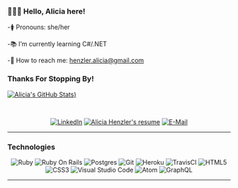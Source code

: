### 🙋🏻‍♀️ Hello, Alicia here!

-🚺 Pronouns: she/her

-📚 I’m currently learning C#/.NET

-📧 How to reach me: henzler.alicia@gmail.com

### Thanks For Stopping By!


[![Alicia's GitHub Stats](https://github-readme-stats.vercel.app/api?username=ahenzler&show_icons=true&theme=dracula))](https://github.com/ahenzler/github-readme-stats)

<br>
<p align="center">
  <a href="https://www.linkedin.com/in/alicia-henzler/"><img alt="LinkedIn" src="https://img.shields.io/badge/view%20my-linkedin-black?style=for-the-badge"/></a>
  <a href="https://www.canva.com/design/DAEmKeiek-c/ZydhPFdUMvRXAkXmRfFTFg/view?utm_content=DAEmKeiek-c&utm_campaign=designshare&utm_medium=link&utm_source=publishsharelink"><img alt="Alicia Henzler's resume" src="https://img.shields.io/badge/view%20my-resume-black?style=for-the-badge"/></a>
  <a href="mailto: aliciahenzler@outlook.com"><img alt="E-Mail" src="https://img.shields.io/badge/contact%20via-email-black?style=for-the-badge"/></a>
</p> 

<hr>

### Technologies  

<p align="center">
  <img alt="Ruby" src="https://img.shields.io/badge/Ruby-flat--square?logo=ruby&style=for-the-badge&color=black"/>
  <img alt="Ruby On Rails" src="https://img.shields.io/badge/RubyOnRails-flat--square?logo=ruby-on-rails&style=for-the-badge&color=black"/>
  <img alt="Postgres" src ="https://img.shields.io/badge/Postgres-flat--square?logo=postgres&style=for-the-badge&color=black"/>
  <img alt="Git" src="https://img.shields.io/badge/Git-flat--square?logo=git&style=for-the-badge&color=black"/>
  <img alt="Heroku" src="https://img.shields.io/badge/Heroku-flat--square?logo=heroku&style=for-the-badge&color=black"/>
  <img alt="TravisCI" src="https://img.shields.io/badge/TravisCI-flat--square?logo=travisci&style=for-the-badge&color=black"/>
  <img alt="HTML5" src="https://img.shields.io/badge/HTML5-flat--square?logo=html5&style=for-the-badge&color=black"/>
  <img alt="CSS3" src="https://img.shields.io/badge/CSS3-flat--square?logo=css3&style=for-the-badge&color=black"/>
  <img alt="Visual Studio Code" src="https://img.shields.io/badge/VisualStudioCode-flat--square?logo=visualstudiocode&style=for-the-badge&color=black"/>
  <img alt="Atom" src="https://img.shields.io/badge/Atom-flat--square?logo=atom&style=for-the-badge&color=black"/>
  <img alt="GraphQL" src="https://img.shields.io/badge/GraphQL-flat--square?logo=graphql&style=for-the-badge&color=black"/>
</p>

<hr>
